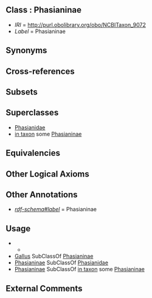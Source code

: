 
## Class : Phasianinae

 * *IRI* = http://purl.obolibrary.org/obo/NCBITaxon_9072
 * *Label* = Phasianinae

## Synonyms


## Cross-references


## Subsets


## Superclasses

 * [Phasianidae](../../NCBITaxon/05/NCBITaxon_9005.md)
 * [in taxon](../../RO/62/RO_0002162.md) some [Phasianinae](../../NCBITaxon/72/NCBITaxon_9072.md)

## Equivalencies


## Other Logical Axioms


## Other Annotations

 * *[rdf-schema#label](../../el/rdf-schema#label.md)* = Phasianinae

## Usage

 * -
 * [Gallus](../../NCBITaxon/30/NCBITaxon_9030.md) SubClassOf [Phasianinae](../../NCBITaxon/72/NCBITaxon_9072.md)
 * [Phasianinae](../../NCBITaxon/72/NCBITaxon_9072.md) SubClassOf [Phasianidae](../../NCBITaxon/05/NCBITaxon_9005.md)
 * [Phasianinae](../../NCBITaxon/72/NCBITaxon_9072.md) SubClassOf [in taxon](../../RO/62/RO_0002162.md) some [Phasianinae](../../NCBITaxon/72/NCBITaxon_9072.md)

## External Comments

